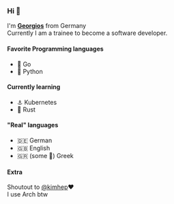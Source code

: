 ### Hi 👋
I'm [**Georgios**](https://github.com/gKits) from Germany  
Currently I am a trainee to become a software developer.

#### Favorite Programming languages
- 🔵 Go
- 🐍 Python

#### Currently learning
- ⚓ Kubernetes
- 🦀 Rust

#### "Real" languages
- 🇩🇪 German
- 🇬🇧 English
- 🇬🇷 (some 🤏) Greek

#### Extra
Shoutout to [@kimhep](https://github.com/kimhep)❤️  
I use Arch btw

<!---
gKits/gKits is a ✨ special ✨ repository because its `README.md` (this file) appears on your GitHub profile.
You can click the Preview link to take a look at your changes.
--->
